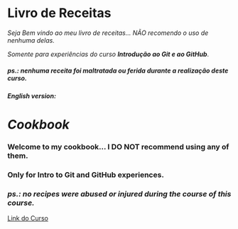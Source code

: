 # Livro de Receitas

_Seja Bem vindo ao meu livro de receitas... NÃO recomendo o uso de nenhuma delas._

_Somente para experiências do curso **Introdução ao Git e ao GitHub**_.

##### ps.: _nenhuma receita foi maltratada ou ferida durante a realização deste curso_.



###### **English version:** 

# *Cookbook* 

### Welcome to my cookbook... I DO NOT recommend using any of them.

### Only for Intro to Git and GitHub experiences.

### _ps.: no recipes were abused or injured during the course of this course._



[Link do Curso](https://web.digitalinnovation.one/course/introducao-ao-git-e-ao-github/learning/75b9fe49-6ed4-4480-83a7-7e37fc356aa9/ "Digital Innovation")

